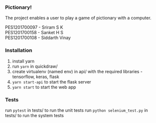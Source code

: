 ### Pictionary!

The project enables a user to play a game of pictionary with a computer.

PES1201700097 - Sriram S K   
PES1201700158 - Sanket H S   
PES1201700108 - Siddarth Vinay

### Installation

1. install yarn
2. run `yarn` in quickdraw/
3. create virtualenv (named env) in api/ with the required libraries - tensorflow, keras, flask
4. `yarn start-api` to start the flask server
5. `yarn start` to start the web app

### Tests
run `pytest` in tests/ to run the unit tests
run `python selenium_test.py` in tests/ to run the system tests
